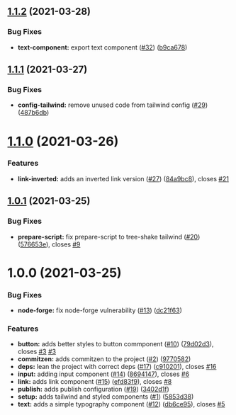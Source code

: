 ## [1.1.2](https://github.com/willsgimenes/shibuya/compare/v1.1.1...v1.1.2) (2021-03-28)


### Bug Fixes

* **text-component:** export text component ([#32](https://github.com/willsgimenes/shibuya/issues/32)) ([b9ca678](https://github.com/willsgimenes/shibuya/commit/b9ca678b6fe8ac4ded8796a688a0b3e28049de8a))

## [1.1.1](https://github.com/willsgimenes/shibuya/compare/v1.1.0...v1.1.1) (2021-03-27)


### Bug Fixes

* **config-tailwind:** remove unused code from tailwind config ([#29](https://github.com/willsgimenes/shibuya/issues/29)) ([487b6db](https://github.com/willsgimenes/shibuya/commit/487b6dbf68ad59e3ea543ef92f7afed118a385c7))

# [1.1.0](https://github.com/willsgimenes/shibuya/compare/v1.0.1...v1.1.0) (2021-03-26)


### Features

* **link-inverted:** adds an inverted link version ([#27](https://github.com/willsgimenes/shibuya/issues/27)) ([84a9bc8](https://github.com/willsgimenes/shibuya/commit/84a9bc8e2aec19a8155837b4084ba991be9dcde2)), closes [#21](https://github.com/willsgimenes/shibuya/issues/21)

## [1.0.1](https://github.com/willsgimenes/shibuya/compare/v1.0.0...v1.0.1) (2021-03-25)


### Bug Fixes

* **prepare-script:** fix prepare-script to tree-shake tailwind ([#20](https://github.com/willsgimenes/shibuya/issues/20)) ([576653e](https://github.com/willsgimenes/shibuya/commit/576653ee52e38756c7873abb1d1df2428b10caff)), closes [#9](https://github.com/willsgimenes/shibuya/issues/9)

# 1.0.0 (2021-03-25)


### Bug Fixes

* **node-forge:** fix node-forge vulnerability ([#13](https://github.com/willsgimenes/shibuya/issues/13)) ([dc21f63](https://github.com/willsgimenes/shibuya/commit/dc21f630e60866a25e099db7d91e9a90cfb71312))


### Features

* **button:** adds better styles to button commponent ([#10](https://github.com/willsgimenes/shibuya/issues/10)) ([79d02d3](https://github.com/willsgimenes/shibuya/commit/79d02d39c954fa4c163ffd77559742256cf73a14)), closes [#3](https://github.com/willsgimenes/shibuya/issues/3) [#3](https://github.com/willsgimenes/shibuya/issues/3)
* **commitzen:** adds commitzen to the project ([#2](https://github.com/willsgimenes/shibuya/issues/2)) ([9770582](https://github.com/willsgimenes/shibuya/commit/9770582926073d5e620553de62c42c5d41e5bda8))
* **deps:** lean the project with correct deps ([#17](https://github.com/willsgimenes/shibuya/issues/17)) ([c910201](https://github.com/willsgimenes/shibuya/commit/c91020199e5233854a09b03cec58b45f066a7563)), closes [#16](https://github.com/willsgimenes/shibuya/issues/16)
* **input:** adding input component ([#14](https://github.com/willsgimenes/shibuya/issues/14)) ([8694147](https://github.com/willsgimenes/shibuya/commit/86941476c9fdcb5f440fcbe9daf547bce28bc20e)), closes [#6](https://github.com/willsgimenes/shibuya/issues/6)
* **link:** adds link component ([#15](https://github.com/willsgimenes/shibuya/issues/15)) ([efd83f9](https://github.com/willsgimenes/shibuya/commit/efd83f9b81148030753f1e6204b5a7325a069633)), closes [#8](https://github.com/willsgimenes/shibuya/issues/8)
* **publish:** adds publish configuration ([#19](https://github.com/willsgimenes/shibuya/issues/19)) ([3402d1f](https://github.com/willsgimenes/shibuya/commit/3402d1f6396131cb274cba5e4b2c9e76b80229d4))
* **setup:** adds tailwind and styled components ([#1](https://github.com/willsgimenes/shibuya/issues/1)) ([5853d38](https://github.com/willsgimenes/shibuya/commit/5853d386fa6b802a7139f6453d154eafa743c786))
* **text:** adds a simple typography component ([#12](https://github.com/willsgimenes/shibuya/issues/12)) ([db6ce95](https://github.com/willsgimenes/shibuya/commit/db6ce950219dd83b5cd6611278a10b014aa8dd7a)), closes [#5](https://github.com/willsgimenes/shibuya/issues/5)

